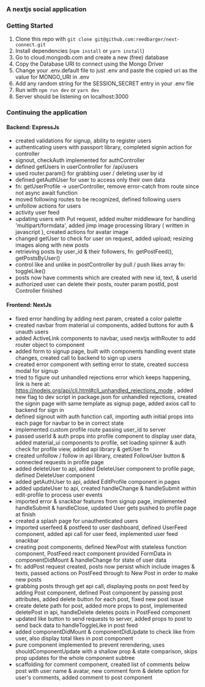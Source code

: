 ### A nextjs social application

### Getting Started

1. Clone this repo with `git clone git@github.com:reedbarger/next-connect.git`
2. Install dependencies (`npm install` or `yarn install`)
3. Go to cloud.mongodb.com and create a new (free) database
4. Copy the Database URI to connect using the Mongo Driver
5. Change your .env.default file to just .env and paste the copied uri as the value for MONGO_URI in .env
6. Add any random string for the SESSION_SECRET entry in your .env file
7. Run with `npm run dev` or `yarn dev`
8. Server should be listening on localhost:3000

### Continuing the application
#### Backend: ExpressJs
 - created validations for signup, ability to register users
 - authenticating users with passport library, completed signin action for controller
 - signout, checkAuth implemented for authController
 - defined getUsers in userController for /api/users
 - used router.param() for grabbing user / deleting user by id
 - defined getAuthUser for user to access only their own data
 - fn: getUserProfile -> userController, remove error-catch from route since not async await function
 - moved following routes to be recognized, defined following users
 - unfollow actions for users
 - activity user feed
 - updating users with Put request, added multer middleware for handling 'multipart/formdata',
   added jimp image processing library ( written in javascript ), created actions for avatar image
 - changed getUser to check for user on request, added upload; resizing images along with new posts
 - retrieving posts by user_id & their followers, fn: getPostFeed(), getPostsByUser()
 - control like and unlike in postController by pull / push likes array fn: toggleLike()
 - posts now have comments which are created with new id, text, & userId
 - authorized user can delete their posts, router param postId, post Controller finished

#### Frontend: NextJs
  - fixed error handling by adding next param, created a color palette
  - created navbar from material ui components, added buttons for auth & unauth users
  - added ActiveLink components to navbar, used nextjs withRouter to add router object to component
  - added form to signup page, built with components handling event state changes,
    created call to backend to sign up users
  - created error component with setting error to state, created success modal for signup
  -  tried to figure out unhandled rejections error which keeps happening, link is here at:
     https://nodejs.org/api/cli.html#cli_unhandled_rejections_mode , added new flag to 
     dev script in package.json for unhandled rejections, created the signin page with 
     same template as signup page, added axios call to backend for sign in
  - defined signout with auth function call, importing auth initial props into each page for
    navbar to be in correct state
  - implemented custom profile route passing user_id to server
  - passed userId & auth props into profile component to display user data, added material_ui
    components to profile, set loading spinner & auth check for profile view, added api library &
    getUser fn
  - created unfollow / follow in api library, created FollowUser button & connected requests
    in profile page
  - added deleteUser to api, added DeleteUser component to profile page, defined DeleteUser component
  - added getAuthUser to api, added EditProfile component in pages
  - added updateUser to api, created handleChange & handleSubmit within edit-profile to process user events
  - imported error & snackbar features from signup page, implemented handleSubmit & handleClose, updated User
    gets pushed to profile page at finish
  - created a splash page for unauthenticated users
  - imported userfeed & postfeed to user dashboard, defined UserFeed
    component, added api call for user feed, implemented user feed snackbar
  - creating post components, defined NewPost with stateless function component, PostFeed react component provided
    FormData in componentDidMount & handleChange for state of user data
  - fn: addPost request created, posts now persist which include images & texts, passed actions on PostFeed 
    through to New Post in order to make new posts
  - grabbing posts through get api call, displaying posts on post feed by adding Post component, defined
    Post component by passing post attributes, added delete button for each post, fixed new post issue
  - create delete path for post, added more props to post, implemented deletePost in api, handleDelete 
    deletes posts in PostFeed component
  - updated like button to send requests to server, added props to post to send back data to handleToggleLike
    in post feed
  - added componentDidMount & componentDidUpdate to check like from user, also display total likes in post component
  - pure component implemented to prevent rerendering, uses shouldComponentUpdate with a shallow prop & state
    comparison, skips prop updates for the whole component subtree
  - scaffolding for comment component, created list of comments below post with user name & avatar, new comment 
    form & delete option for user's comments, added comment to post component
